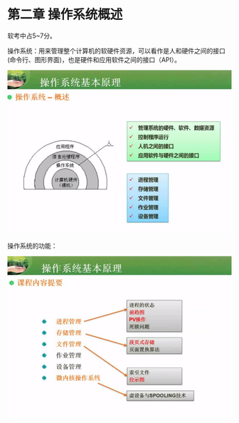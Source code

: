 # 第二章  操作系统概述

软考中占5~7分。

操作系统：用来管理整个计算机的软硬件资源，可以看作是人和硬件之间的接口(命令行、图形界面)，也是硬件和应用软件之间的接口（API）。

![](/imgs/1.3-1操作系统概述.png)

操作系统的功能：

![](/imgs/1.3-2操作系统功能.png)